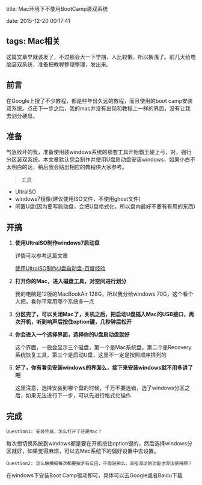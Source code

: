 title: Mac环境下不使用BootCamp装双系统

date: 2015-12-20 00:17:41

tags: Mac相关
---

这篇文章早就该发了，不过那会大一下学期，人比较懒，所以搁浅了。前几天给电脑装双系统，准备把教程整理整理，发出来。

## 前言

在Google上搜了不少教程，都是些年份久远的教程，而且使用的boot camp安装双系统。点击下一步之后，我的mac并没有出现和教程上一样的界面，没有让我去划分硬盘。

## 准备

气急败坏的我，准备使用装windows系统的那套工具开始霸王硬上弓，对，强行分区装双系统。本文章默认您会制作并使用U盘启动盘安装windows，如果小白不太明白的话，稍后我会贴出相应的教程供大家参考。

> 工具

* UltraISO
* windows7镜像(建议使用ISO文件，不使用ghost文件)
* 闲置U盘(因为要写启动盘，会把U盘格式化，所以盘内最好不要有有用的东西)

## 开搞

1. <b>使用UltraISO制作windows7启动盘</b>
   
   详情可以参考这篇文章
   
   [使用UltraISO制作U盘启动盘-百度经验](http://jingyan.baidu.com/article/a378c960630e61b329283045.html)
   
2. <b>打开你的Mac，进入磁盘工具，对空间进行划分</b>
   
   我的电脑是12版的MacBookAir 128G，所以我分给windows 70G，这个看个人把，看你平常用哪个系统多一点
   
3. <b>分区完了，可以关闭Mac了，关机之后，把启动U盘插入Mac的USB接口，再次开机，听到响声后按住option键，几秒钟后松开</b>
   
4. <b>你会进入一个选择界面，选择你的U盘启动盘就好</b>
   
   这个界面，一般会显示三个磁盘，第一个是Mac系统盘，第二个是Recovery系统恢复工具，第三个是启动U盘，这里不一定是按照顺序排列的
   
5. <b>好了，你有看见安装windows的界面么，接下来安装windows就不用多讲了吧</b>
   
   这里注意，选择安装到哪个盘的时候，千万不要选错，选了windows分区之后，如果无法进行下一步，可以先进行格式化操作

## 完成

``` 
Question1: 安装完成，怎么打开了还是Mac？
```

每次想切换系统到windows都是要在开机按住option键的，然后选择windows分区就好，如果觉得麻烦，可以去Mac系统下的偏好设置中去设置。

``` 
Question2: 怎么触摸板每次都要按才有反应，不能轻拍么，双指滑动的功能也没法使用啊？
```

在windows下安装Boot Camp驱动即可，具体可以去Google或者Baidu下载